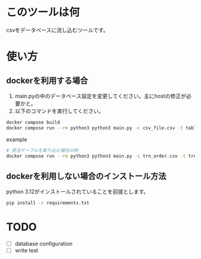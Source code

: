 # このツールは何
csvをデータベースに流し込むツールです。

# 使い方
## dockerを利用する場合
1. main.pyの中のデータベース設定を変更してください。主にhostの修正が必要かと。
2. 以下のコマンドを実行してください。

```bash
docker compose build
docker compose run --rm python3 python3 main.py -c csv_file.csv -t table_name -p id
```
example
```bash
# 受注テーブルを取り込む場合の例
docker compose run --rm python3 python3 main.py -c trn_order.csv -t trn_order -p id
```

## dockerを利用しない場合のインストール方法
python 3.12がインストールされていることを前提とします。
```bash
pip install -r requirements.txt
```


# TODO
- [ ]  database configuration
- [ ]  write test
